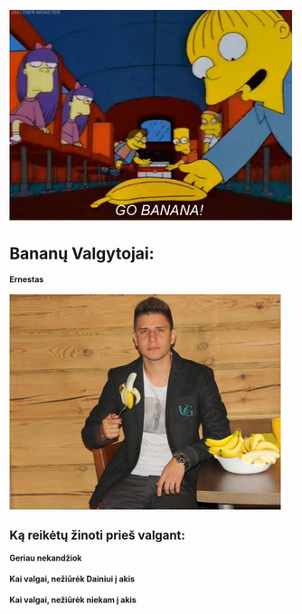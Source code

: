 ﻿![Alt text](images/banana.gif?raw=true "Gif")

# Bananų Valgytojai:

#### Ernestas
![Alt text](images/ernestas.png?raw=true "Ernestukas Bananiukas")

## Ką reikėtų žinoti prieš valgant:
#### Geriau nekandžiok
#### Kai valgai, nežiūrėk Dainiui į akis
#### Kai valgai, nežiūrėk niekam į akis

